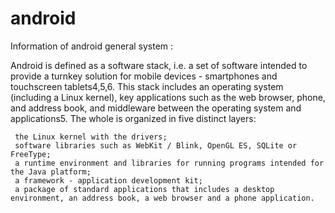 # android
Information of android general system : 

Android is defined as a software stack, i.e. a set of software intended to provide a turnkey solution for mobile devices - smartphones and touchscreen tablets4,5,6. This stack includes an operating system (including a Linux kernel), key applications such as the web browser, phone, and address book, and middleware between the operating system and applications5. The whole is organized in five distinct layers:

     the Linux kernel with the drivers;
     software libraries such as WebKit / Blink, OpenGL ES, SQLite or FreeType;
     a runtime environment and libraries for running programs intended for the Java platform;
     a framework - application development kit;
     a package of standard applications that includes a desktop environment, an address book, a web browser and a phone application. 
